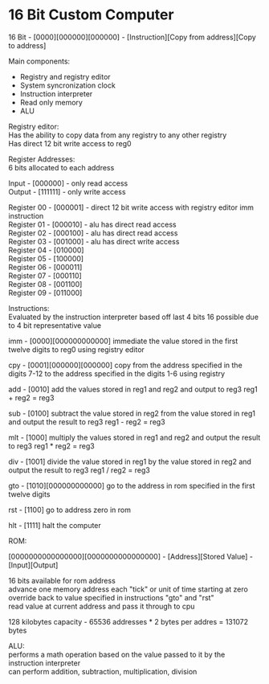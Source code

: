 # 16 Bit Custom Computer

16 Bit - [0000][000000][000000] - [Instruction][Copy from address][Copy to address]

Main components:
 - Registry and registry editor
 - System syncronization clock
 - Instruction interpreter
 - Read only memory 
 - ALU

Registry editor:  
Has the ability to copy data from any registry to any other registry   
Has direct 12 bit write access to reg0  

Register Addresses:  
6 bits allocated to each address

Input - [000000] - only read access  
Output - [111111] - only write access  

Register 00 - [000001] - direct 12 bit write access with registry editor imm instruction  
Register 01 - [000010] - alu has direct read access  
Register 02 - [000100] - alu has direct read access  
Register 03 - [001000] - alu has direct write access  
Register 04 - [010000]  
Register 05 - [100000]  
Register 06 - [000011]  
Register 07 - [000110]  
Register 08 - [001100]  
Register 09 - [011000]  

Instructions:  
Evaluated by the instruction interpreter based off last 4 bits
16 possible due to 4 bit representative value

imm - [0000][000000000000]
immediate the value stored in the first twelve digits to reg0 using registry editor

cpy - [0001][000000][000000]
copy from the address specified in the digits 7-12 to the address specified in the digits 1-6 using registry

add - [0010]
add the values stored in reg1 and reg2 and output to reg3
reg1 + reg2 = reg3

sub - [0100]
subtract the value stored in reg2 from the value stored in reg1 and output the result to reg3
reg1 - reg2 = reg3

mlt - [1000]
multiply the values stored in reg1 and reg2 and output the result to reg3
reg1 * reg2 = reg3

div - [1001]
divide the value stored in reg1 by the value stored in reg2 and output the result to reg3
reg1 / reg2 = reg3

gto - [1010][000000000000]
go to the address in rom specified in the first twelve digits

rst - [1100]
go to address zero in rom

hlt - [1111]
halt the computer

ROM:  

[0000000000000000][0000000000000000] - [Address][Stored Value] - [Input][Output] 

16 bits available for rom address  
advance one memory address each "tick" or unit of time starting at zero   
override back to value specified in instructions "gto" and "rst"   
read value at current address and pass it through to cpu   

128 kilobytes capacity - 65536 addresses * 2 bytes per addres =  131072 bytes   

ALU:  
performs a math operation based on the value passed to it by the instruction interpreter   
can perform addition, subtraction, multiplication, division
